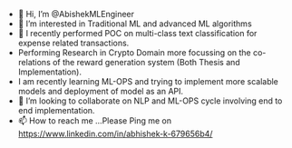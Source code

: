 - 👋 Hi, I’m @AbishekMLEngineer
- 👀 I’m interested in Traditional ML and advanced ML algorithms 
- 🌱 I recently performed POC on multi-class text classification for expense related transactions.
- Performing Research in Crypto Domain more focussing on the co-relations of the reward generation system (Both Thesis and Implementation).
- I am recently learning  ML-OPS and trying to implement more scalable models and deployment of model as an API. 
- 💞️ I’m looking to collaborate on NLP and ML-OPS cycle involving end to end implementation.
- 📫 How to reach me ...Please Ping me on https://www.linkedin.com/in/abhishek-k-679656b4/

<!---
AbishekMLEngineer/AbishekMLEngineer is a ✨ special ✨ repository because its `README.md` (this file) appears on your GitHub profile.
You can click the Preview link to take a look at your changes.
--->
